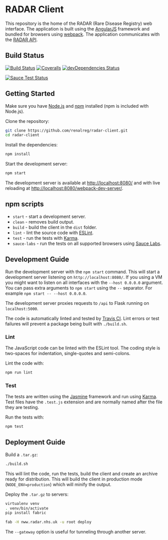 # RADAR Client

This repository is the home of the RADAR (Rare Disease Registry) web interface.
The application is built using the [AngularJS](https://angularjs.org/) framework and bundled for browsers using [webpack](https://webpack.github.io/).
The application communicates with the [RADAR API](https://github.com/renalreg/radar).

## Build Status

[![Build Status](https://img.shields.io/travis/renalreg/radar-client/master.svg)](https://travis-ci.org/renalreg/radar-client) [![Coveralls](https://img.shields.io/coveralls/renalreg/radar-client.svg)](https://coveralls.io/github/renalreg/radar-client) [![devDependencies Status](https://david-dm.org/renalreg/radar-client/dev-status.svg)](https://david-dm.org/renalreg/radar-client?type=dev)

[![Sauce Test Status](https://saucelabs.com/browser-matrix/radar.svg)](https://saucelabs.com/u/radar)

## Getting Started

Make sure you have [Node.js](https://nodejs.org/) and [npm](https://www.npmjs.com/) installed (npm is included with Node.js).

Clone the repository:

```sh
git clone https://github.com/renalreg/radar-client.git
cd radar-client
```

Install the dependencies:

```sh
npm install
```

Start the development server:

```sh
npm start
```

The development server is available at [http://localhost:8080/](http://localhost:8080/) and with live reloading at [http://localhost:8080/webpack-dev-server/](http://localhost:8080/webpack-dev-server/).

## npm scripts

* `start` - start a development server.
* `clean` - removes build output.
* `build` - build the client in the `dist` folder.
* `lint` - lint the source code with [ESLint](http://eslint.org/).
* `test` - run the tests with [Karma](https://karma-runner.github.io/).
* `sauce-labs` - run the tests on all supported browsers using [Sauce Labs](https://saucelabs.com/).

## Development Guide

Run the development server with the `npm start` command.
This will start a development server listening on `http://localhost:8080/`.
If you using a VM you might want to listen on all interfaces with the `--host 0.0.0.0` argument.
You can pass extra arguments to `npm start` using the `--` separator.
For example `npm start -- --host 0.0.0.0`.

The development server proxies requests to `/api` to Flask running on `localhost:5000`.

The code is automatically linted and tested by [Travis CI](https://travis-ci.org/).
Lint errors or test failures will prevent a package being built with `./build.sh`.

### Lint

The JavaScript code can be linted with the ESLint tool.
The coding style is two-spaces for indentation, single-quotes and semi-colons.

Lint the code with:

```sh
npm run lint
```

### Test

The tests are written using the [Jasmine](http://jasmine.github.io/) framework and run using [Karma](https://karma-runner.github.io/).
Test files have the `.test.js` extension and are normally named after the file they are testing.

Run the tests with:

```sh
npm test
```

## Deployment Guide

Build a `.tar.gz`:

```sh
./build.sh
```

This will lint the code, run the tests, build the client and create an archive ready for distribution. This will build the client in production mode (`NODE_ENV=production`) which will minify the output.

Deploy the `.tar.gz` to servers:

```sh
virtualenv venv
. venv/bin/activate
pip install fabric

fab -H nww.radar.nhs.uk -u root deploy
```

The `--gateway` option is useful for tunneling through another server.
